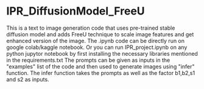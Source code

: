 # IPR_DiffusionModel_FreeU

This is a text to image generation code that uses pre-trained stable diffusion model and adds FreeU technique to scale image features and get enhanced version of the image.
The .ipynb code can be directly run on google colab/kaggle notebook.
Or you can run IPR_project.ipynb on any python jupytor notebook by first installing the necessary libraries mentioned in the requirements.txt
The prompts can be given as inputs in the "examples" list of the code and then used to generate images using "infer" function.
The infer function takes the prompts as well as the factor b1,b2,s1 and s2 as inputs.

